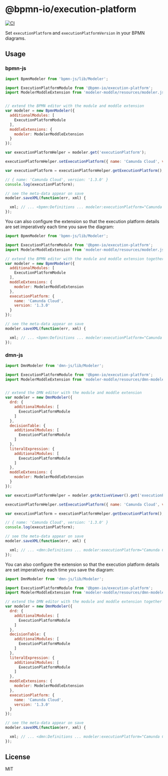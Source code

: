 # @bpmn-io/execution-platform

[![CI](https://github.com/bpmn-io/execution-platform/workflows/CI/badge.svg)](https://github.com/bpmn-io/execution-platform/actions?query=workflow%3ACI)

Set `executionPlatform` and `executionPlatformVersion` in your BPMN diagrams.

## Usage

### bpmn-js

```javascript
import BpmnModeler from 'bpmn-js/lib/Modeler';

import ExecutionPlatformModule from '@bpmn-io/execution-platform';
import ModelerModdleExtension from 'modeler-moddle/resources/modeler.json';


// extend the BPMN editor with the module and moddle extension
var modeler = new BpmnModeler({
  additionalModules: [
    ExecutionPlatformModule
  ],
  moddleExtensions: {
    modeler: ModelerModdleExtension
  }
});

var executionPlatformHelper = modeler.get('executionPlatform');

executionPlatformHelper.setExecutionPlatform({ name: 'Camunda Cloud', version: '1.3.0' });

var executionPlatform = executionPlatformHelper.getExecutionPlatform();

// { name: 'Camunda Cloud', version: '1.3.0' }
console.log(executionPlatform);

// see the meta-data appear on save
modeler.saveXML(function(err, xml) {

  xml; // ... <bpmn:Definitions ... modeler:executionPlatform="Camunda Cloud" modeler:executionPlatformVersion="1.3.0">...
});
```

You can also configure the extension so that the execution platform details are set
imperatively each time you save the diagram:

```javascript
import BpmnModeler from 'bpmn-js/lib/Modeler';

import ExecutionPlatformModule from '@bpmn-io/execution-platform';
import ModelerModdleExtension from 'modeler-moddle/resources/modeler.json';

// extend the BPMN editor with the module and moddle extension together with configuration
var modeler = new BpmnModeler({
  additionalModules: [
    ExecutionPlatformModule
  ],
  moddleExtensions: {
    modeler: ModelerModdleExtension
  },
  executionPlatform: {
    name: 'Camunda Cloud',
    version: '1.3.0'
  }
});

// see the meta-data appear on save
modeler.saveXML(function(err, xml) {

  xml; // ... <bpmn:Definitions ... modeler:executionPlatform="Camunda Cloud" modeler:executionPlatformVersion="1.3.0">...
});
```

### dmn-js

```javascript
import DmnModeler from 'dmn-js/lib/Modeler';

import ExecutionPlatformModule from '@bpmn-io/execution-platform';
import ModelerModdleExtension from 'modeler-moddle/resources/dmn-modeler.json';


// extend the DMN editor with the module and moddle extension
var modeler = new DmnModeler({
  drd: {
    additionalModules: [
      ExecutionPlatformModule
    ]
  },
  decisionTable: {
    additionalModules: [
      ExecutionPlatformModule
    ]
  },
  literalExpression: {
    additionalModules: [
      ExecutionPlatformModule
    ]
  },
  moddleExtensions: {
    modeler: ModelerModdleExtension
  }
});

var executionPlatformHelper = modeler.getActiveViewer().get('executionPlatform');

executionPlatformHelper.setExecutionPlatform({ name: 'Camunda Cloud', version: '1.3.0' });

var executionPlatform = executionPlatformHelper.getExecutionPlatform();

// { name: 'Camunda Cloud', version: '1.3.0' }
console.log(executionPlatform);

// see the meta-data appear on save
modeler.saveXML(function(err, xml) {

  xml; // ... <dmn:Definitions ... modeler:executionPlatform="Camunda Cloud" modeler:executionPlatformVersion="1.3.0">...
});
```

You can also configure the extension so that the execution platform details are set
imperatively each time you save the diagram:

```javascript
import DmnModeler from 'dmn-js/lib/Modeler';

import ExecutionPlatformModule from '@bpmn-io/execution-platform';
import ModelerModdleExtension from 'modeler-moddle/resources/dmn-modeler.json';

// extend the DMN editor with the module and moddle extension together with configuration
var modeler = new DmnModeler({
  drd: {
    additionalModules: [
      ExecutionPlatformModule
    ]
  },
  decisionTable: {
    additionalModules: [
      ExecutionPlatformModule
    ]
  },
  literalExpression: {
    additionalModules: [
      ExecutionPlatformModule
    ]
  },
  moddleExtensions: {
    modeler: ModelerModdleExtension
  },
  executionPlatform: {
    name: 'Camunda Cloud',
    version: '1.3.0'
  }
});

// see the meta-data appear on save
modeler.saveXML(function(err, xml) {

  xml; // ... <dmn:Definitions ... modeler:executionPlatform="Camunda Cloud" modeler:executionPlatformVersion="1.3.0">...
});
```
## License

MIT

